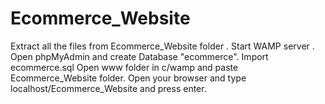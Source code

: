 # Ecommerce_Website
Extract all the files from Ecommerce_Website folder .
Start WAMP server .
Open phpMyAdmin and create Database "ecommerce".
Import ecommerce.sql
Open www folder in c/wamp and paste Ecommerce_Website folder.
Open your browser and type localhost/Ecommerce_Website and press enter.
